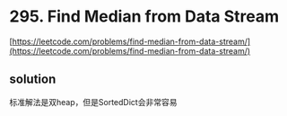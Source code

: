 # 295. Find Median from Data Stream
[https://leetcode.com/problems/find-median-from-data-stream/](https://leetcode.com/problems/find-median-from-data-stream/)

## solution
标准解法是双heap，但是SortedDict会非常容易

```python

```
